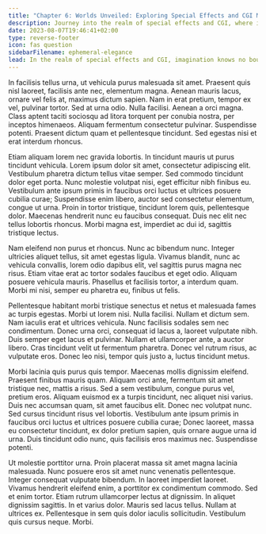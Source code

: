 ```yaml
---
title: "Chapter 6: Worlds Unveiled: Exploring Special Effects and CGI Marvels"
description: Journey into the realm of special effects and CGI, where imagination knows no bounds.
date: 2023-08-07T19:46:41+02:00
type: reverse-footer
icon: fas question
sidebarFilename: ephemeral-elegance
lead: In the realm of special effects and CGI, imagination knows no bounds, and the impossible becomes possible. Embark on a journey with us as we unravel the mysteries of visual sorcery, where worlds are born from the depths of imagination, and marvels unfold before our very eyes.
---
```

In facilisis tellus urna, ut vehicula purus malesuada sit amet. Praesent quis nisl laoreet, facilisis ante nec, elementum magna. Aenean mauris lacus, ornare vel felis at, maximus dictum sapien. Nam in erat pretium, tempor ex vel, pulvinar tortor. Sed at urna odio. Nulla facilisi. Aenean a orci magna. Class aptent taciti sociosqu ad litora torquent per conubia nostra, per inceptos himenaeos. Aliquam fermentum consectetur pulvinar. Suspendisse potenti. Praesent dictum quam et pellentesque tincidunt. Sed egestas nisi et erat interdum rhoncus.

Etiam aliquam lorem nec gravida lobortis. In tincidunt mauris ut purus tincidunt vehicula. Lorem ipsum dolor sit amet, consectetur adipiscing elit. Vestibulum pharetra dictum tellus vitae semper. Sed commodo tincidunt dolor eget porta. Nunc molestie volutpat nisi, eget efficitur nibh finibus eu. Vestibulum ante ipsum primis in faucibus orci luctus et ultrices posuere cubilia curae; Suspendisse enim libero, auctor sed consectetur elementum, congue ut urna. Proin in tortor tristique, tincidunt lorem quis, pellentesque dolor. Maecenas hendrerit nunc eu faucibus consequat. Duis nec elit nec tellus lobortis rhoncus. Morbi magna est, imperdiet ac dui id, sagittis tristique lectus.

Nam eleifend non purus et rhoncus. Nunc ac bibendum nunc. Integer ultricies aliquet tellus, sit amet egestas ligula. Vivamus blandit, nunc ac vehicula convallis, lorem odio dapibus elit, vel sagittis purus magna nec risus. Etiam vitae erat ac tortor sodales faucibus et eget odio. Aliquam posuere vehicula mauris. Phasellus et facilisis tortor, a interdum quam. Morbi mi nisi, semper eu pharetra eu, finibus ut felis.

Pellentesque habitant morbi tristique senectus et netus et malesuada fames ac turpis egestas. Morbi ut lorem nisi. Nulla facilisi. Nullam et dictum sem. Nam iaculis erat et ultrices vehicula. Nunc facilisis sodales sem nec condimentum. Donec urna orci, consequat id lacus a, laoreet vulputate nibh. Duis semper eget lacus et pulvinar. Nullam et ullamcorper ante, a auctor libero. Cras tincidunt velit ut fermentum pharetra. Donec vel rutrum risus, ac vulputate eros. Donec leo nisi, tempor quis justo a, luctus tincidunt metus.

Morbi lacinia quis purus quis tempor. Maecenas mollis dignissim eleifend. Praesent finibus mauris quam. Aliquam orci ante, fermentum sit amet tristique nec, mattis a risus. Sed a sem vestibulum, congue purus vel, pretium eros. Aliquam euismod ex a turpis tincidunt, nec aliquet nisi varius. Duis nec accumsan quam, sit amet faucibus elit. Donec nec volutpat nunc. Sed cursus tincidunt risus vel lobortis. Vestibulum ante ipsum primis in faucibus orci luctus et ultrices posuere cubilia curae; Donec laoreet, massa eu consectetur tincidunt, ex dolor pretium sapien, quis ornare augue urna id urna. Duis tincidunt odio nunc, quis facilisis eros maximus nec. Suspendisse potenti.

Ut molestie porttitor urna. Proin placerat massa sit amet magna lacinia malesuada. Nunc posuere eros sit amet nunc venenatis pellentesque. Integer consequat vulputate bibendum. In laoreet imperdiet laoreet. Vivamus hendrerit eleifend enim, a porttitor ex condimentum commodo. Sed et enim tortor. Etiam rutrum ullamcorper lectus at dignissim. In aliquet dignissim sagittis. In et varius dolor. Mauris sed lacus tellus. Nullam at ultrices ex. Pellentesque in sem quis dolor iaculis sollicitudin. Vestibulum quis cursus neque. Morbi.